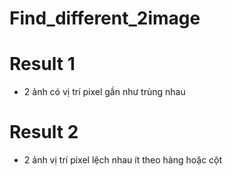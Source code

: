 # Find_different_2image

# Result 1
- 2 ảnh có vị trí pixel gần như trùng nhau

# Result 2
- 2 ảnh vị trí pixel lệch nhau ít theo hàng hoặc cột
